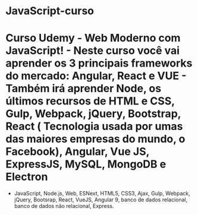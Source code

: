 # JavaScript-curso
# Curso Udemy -  Web Moderno com JavaScript! -  Neste curso você vai aprender os 3 principais frameworks do mercado: Angular, React e VUE - Também irá aprender Node, os últimos recursos de HTML e  CSS, Gulp, Webpack, jQuery, Bootstrap, React ( Tecnologia usada por umas das maiores empresas do mundo, o Facebook), Angular, Vue JS, ExpressJS, MySQL, MongoDB e Electron
- JavaScript, Node.js, Web, ESNext, HTML5, CSS3, Ajax, Gulp, Webpack, jQuery, Bootsrap, React, VueJS, Angular 9, banco de dados relacional, banco de dados não relacional, Express.
